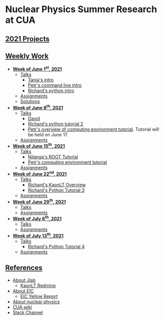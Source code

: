 # Nuclear Physics Summer Research at CUA

## [2021 Projects](https://www.vsl.cua.edu/cua_phy/index.php/MainPage:Nuclear:Summer2021)

## [Weekly Work](weekly_work)
* **[Week of June 1<sup>st</sup>, 2021](weekly_work/6_1_2021)**
    * [Talks](weekly_work/6_1_2021/talks)
        * [Tanja's intro](weekly_work/6_1_2021/talks/Tanja_CUA-NP-Summer2021-06012021-intro.pdf)
        * [Petr's command line intro](weekly_work/6_1_2021/talks/Petr_presentation-2021-06-01-linux-terminal.pdf)
        * [Richard's python intro](weekly_work/6_1_2021/talks/Richard_py_intro.ipynb)
    * [Assignments](weekly_work/6_1_2021/weekly_assignments.md)
    * [Solutions](weekly_work/6_1_2021/exercise_soln/exercise1.ipynb)
* **[Week of June 8<sup>th</sup>, 2021](weekly_work/6_8_2021)**
    * [Talks](weekly_work/6_8_2021/talks)
        * [David](weekly_work/6_8_2021/talks/David_Z_Research_6_8.pptx)
        * [Richard's python tutorial 2](weekly_work/6_8_2021/talks/Richard_py_tutorial2.ipynb)
        * [Petr's overview of computing environment tutorial](weekly_work/6_8_2021/talks/presentation-2021-06-jlab-geant-root-outline.pdf). Tutorial will be held on June 17.
    * [Assignments](weekly_work/6_8_2021/weekly_assignments.md)
* **[Week of June 15<sup>th</sup>, 2021](weekly_work/6_15_2021)**
    * [Talks](weekly_work/6_15_2021/talks)
        * [Nilanga's ROOT Tutorial](weekly_work/6_15_2021/talks/root_tutorial_06_17.pdf)
        * [Petr's computing environment tutorial](weekly_work/6_15_2021/talks/presentation-2021-06-17-jlab-geant-root.pdf)
    * [Assignments](weekly_work/6_15_2021/weekly_assignments.md)
* **[Week of June 22<sup>nd</sup>, 2021](weekly_work/6_22_2021)**
    * [Talks](weekly_work/6_22_2021/talks)
        * [Richard's KaonLT Overview](weekly_work/6_22_2021/talks/Richard_KaonLTSummerStudents2021.pdf)
        * [Richard's Python Tutorial 3](weekly_work/6_22_2021/talks/Richard_py_tutorial3.ipynb)
    * [Assignments](weekly_work/6_22_2021/weekly_assignments.md)
* **[Week of June 29<sup>th</sup>, 2021](weekly_work/6_29_2021)**
    * [Talks](weekly_work/6_29_2021/talks)
    * [Assignments](weekly_work/6_29_2021/weekly_assignments.md)
* **[Week of July 6<sup>th</sup>, 2021](weekly_work/7_6_2021)**
    * [Talks](weekly_work/7_6_2021/talks)
    * [Assignments](weekly_work/7_6_2021/weekly_assignments.md)	
* **[Week of July 13<sup>th</sup>, 2021](weekly_work/7_13_2021)**
    * [Talks](weekly_work/7_13_2021/talks)
        * [Richard's Python Tutorial 4](weekly_work/7_13_2021/talks/Richard_py_tutorial4.ipynb)
    * [Assignments](weekly_work/7_13_2021/weekly_assignments.md)	

## [References](references)
* [About Jlab](https://www.jlab.org/about)
    * [KaonLT Redmine](https://redmine.jlab.org/projects/kltexp/wiki)
* [About EIC](https://www.nationalacademies.org/news/2018/07/a-domestic-electron-ion-collider-would-unlock-scientific-mysteries-of-atomic-nuclei-maintain-us-leadership-in-accelerator-science-new-report-says)
    * [EIC Yellow Report](https://userweb.jlab.org/~doug/yr-jan2021/EIC_YR_FULL.pdf)
* [About nuclear physics](https://particleadventure.org/)
* [CUA wiki](http://www.vsl.cua.edu/cua_phy/index.php/MainPage:Nuclear:Summer2021)
* [Slack Channel](https://cua-reu-2021.slack.com/)
